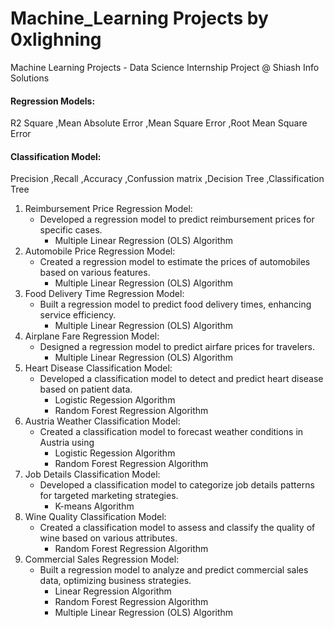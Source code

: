 # Machine_Learning Projects by 0xlighning
Machine Learning Projects - Data Science Internship Project @ Shiash Info Solutions

#### Regression Models:
R2 Square
,Mean Absolute Error
,Mean Square Error
,Root Mean Square Error

#### Classification Model:
Precision
,Recall
,Accuracy
,Confussion matrix
,Decision Tree
,Classification Tree

1. Reimbursement Price Regression Model: 
    - Developed a regression model to predict reimbursement prices for specific cases.
        - Multiple Linear Regression (OLS) Algorithm
3. Automobile Price Regression Model: 
    - Created a regression model to estimate the prices of automobiles based on various features.
        - Multiple Linear Regression (OLS) Algorithm 
4. Food Delivery Time Regression Model: 
    - Built a regression model to predict food delivery times, enhancing service efficiency.
        - Multiple Linear Regression (OLS) Algorithm
5. Airplane Fare Regression Model: 
    - Designed a regression model to predict airfare prices for travelers.
        - Multiple Linear Regression (OLS) Algorithm
6. Heart Disease Classification Model: 
    - Developed a classification model to detect and predict heart disease based on patient data.
        - Logistic Regession Algorithm
        - Random Forest Regression Algorithm 
7. Austria Weather Classification Model: 
    - Created a classification model to forecast weather conditions in Austria using
        - Logistic Regession Algorithm
        - Random Forest Regression Algorithm
8. Job Details Classification Model:
    - Developed a classification model to categorize job details patterns for targeted marketing strategies.
        - K-means Algorithm
9. Wine Quality Classification Model: 
    - Created a classification model to assess and classify the quality of wine based on various attributes.
        - Random Forest Regression Algorithm
10. Commercial Sales Regression Model:
    - Built a regression model to analyze and predict commercial sales data, optimizing business strategies.
        - Linear Regression Algorithm
        - Random Forest Regression Algorithm
        - Multiple Linear Regression (OLS) Algorithm
    
